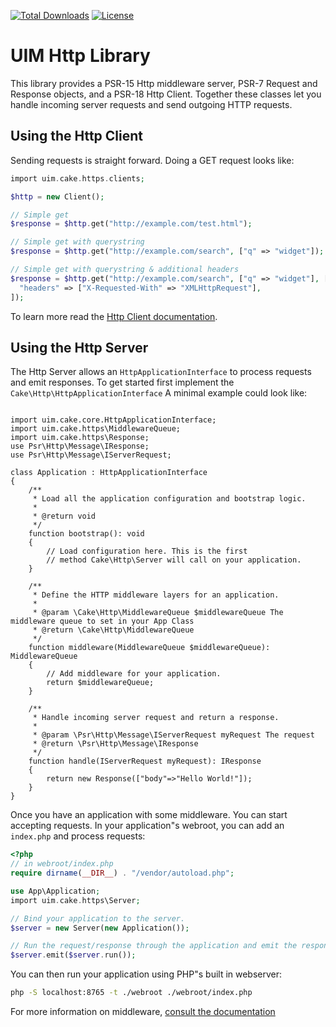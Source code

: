 [![Total Downloads](https://img.shields.io/packagist/dt/UIM/http.svg?style=flat-square)](https://packagist.org/packages/UIM/http)
[![License](https://img.shields.io/badge/license-MIT-blue.svg?style=flat-square)](LICENSE.txt)

# UIM Http Library

This library provides a PSR-15 Http middleware server, PSR-7 Request and
Response objects, and a PSR-18 Http Client. Together these classes let you
handle incoming server requests and send outgoing HTTP requests.

## Using the Http Client

Sending requests is straight forward. Doing a GET request looks like:

```php
import uim.cake.https.clients;

$http = new Client();

// Simple get
$response = $http.get("http://example.com/test.html");

// Simple get with querystring
$response = $http.get("http://example.com/search", ["q" => "widget"]);

// Simple get with querystring & additional headers
$response = $http.get("http://example.com/search", ["q" => "widget"], [
  "headers" => ["X-Requested-With" => "XMLHttpRequest"],
]);
```

To learn more read the [Http Client documentation](https://book.UIM.org/4/en/core-libraries/httpclient.html).

## Using the Http Server

The Http Server allows an `HttpApplicationInterface` to process requests and
emit responses. To get started first implement the
`Cake\Http\HttpApplicationInterface`  A minimal example could look like:

```phpmodule App;

import uim.cake.core.HttpApplicationInterface;
import uim.cake.https\MiddlewareQueue;
import uim.cake.https\Response;
use Psr\Http\Message\IResponse;
use Psr\Http\Message\IServerRequest;

class Application : HttpApplicationInterface
{
    /**
     * Load all the application configuration and bootstrap logic.
     *
     * @return void
     */
    function bootstrap(): void
    {
        // Load configuration here. This is the first
        // method Cake\Http\Server will call on your application.
    }

    /**
     * Define the HTTP middleware layers for an application.
     *
     * @param \Cake\Http\MiddlewareQueue $middlewareQueue The middleware queue to set in your App Class
     * @return \Cake\Http\MiddlewareQueue
     */
    function middleware(MiddlewareQueue $middlewareQueue): MiddlewareQueue
    {
        // Add middleware for your application.
        return $middlewareQueue;
    }

    /**
     * Handle incoming server request and return a response.
     *
     * @param \Psr\Http\Message\IServerRequest myRequest The request
     * @return \Psr\Http\Message\IResponse
     */
    function handle(IServerRequest myRequest): IResponse
    {
        return new Response(["body"=>"Hello World!"]);
    }
}
```

Once you have an application with some middleware. You can start accepting
requests. In your application"s webroot, you can add an `index.php` and process
requests:

```php
<?php
// in webroot/index.php
require dirname(__DIR__) . "/vendor/autoload.php";

use App\Application;
import uim.cake.https\Server;

// Bind your application to the server.
$server = new Server(new Application());

// Run the request/response through the application and emit the response.
$server.emit($server.run());
```

You can then run your application using PHP"s built in webserver:

```bash
php -S localhost:8765 -t ./webroot ./webroot/index.php
```

For more information on middleware, [consult the
documentation](https://book.UIM.org/4/en/controllers/middleware.html)
